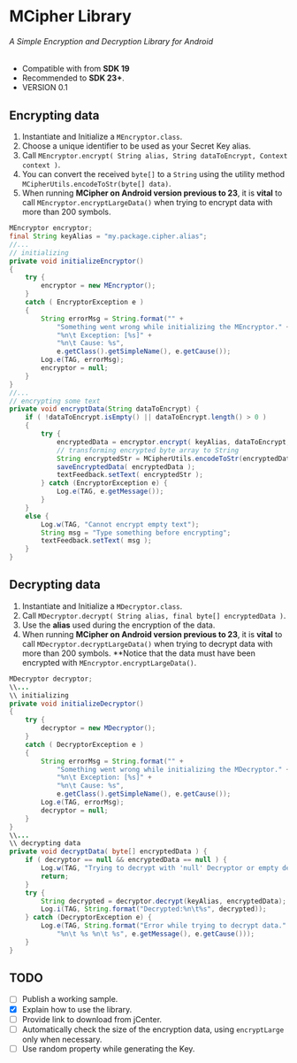 # MCipher Library
###### A Simple Encryption and Decryption Library for Android

- Compatible with from **SDK 19**
- Recommended to **SDK 23+**.
- VERSION 0.1

## Encrypting data
1. Instantiate and Initialize a `MEncryptor.class`.
2. Choose a unique identifier to be used as your Secret Key alias.
3. Call `MEncryptor.encrypt( String alias, String dataToEncrypt, Context context )`.
4. You can convert the received `byte[]` to a `String` using the utility method `MCipherUtils.encodeToStr(byte[] data)`.
5. When running **MCipher on Android version previous to 23**, it is **vital** to call `MEncryptor.encryptLargeData()` when trying to encrypt data with more than 200 symbols.

```java
MEncryptor encryptor;
final String keyAlias = "my.package.cipher.alias";
//...
// initializing
private void initializeEncryptor()
{
    try {
        encryptor = new MEncryptor();
    }
    catch ( EncryptorException e )
    {
        String errorMsg = String.format("" +
            "Something went wrong while initializing the MEncryptor." +
            "%n\t Exception: [%s]" +
            "%n\t Cause: %s",
            e.getClass().getSimpleName(), e.getCause());
        Log.e(TAG, errorMsg);
        encryptor = null;
    }
}
//...
// encrypting some text
private void encryptData(String dataToEncrypt) {
    if ( !dataToEncrypt.isEmpty() || dataToEncrypt.length() > 0 )
    {
        try {
            encryptedData = encryptor.encrypt( keyAlias, dataToEncrypt, App.getContext() );
            // transforming encrypted byte array to String
            String encryptedStr = MCipherUtils.encodeToStr(encryptedData);
            saveEncryptedData( encryptedData );
            textFeedback.setText( encryptedStr );
        } catch (EncryptorException e) {
            Log.e(TAG, e.getMessage());
        }
    }
    else {
        Log.w(TAG, "Cannot encrypt empty text");
        String msg = "Type something before encrypting";
        textFeedback.setText( msg );
    }
}
```

## Decrypting data
1. Instantiate and Initialize a `MDecryptor.class`.
2. Call `MDecryptor.decrypt( String alias, final byte[] encryptedData )`.
3. Use the **alias** used during the encryption of the data.
4. When running **MCipher on Android version previous to 23**, it is **vital** to call `MDecryptor.decryptLargeData()` when trying to decrypt data with more than 200 symbols. **Notice that the data must have been encrypted with `MEncryptor.encryptLargeData()`.

```java
MDecryptor decryptor;
\\...
\\ initializing
private void initializeDecryptor()
{
    try {
        decryptor = new MDecryptor();
    }
    catch ( DecryptorException e )
    {
        String errorMsg = String.format("" +
            "Something went wrong while initializing the MDecryptor." +
            "%n\t Exception: [%s]" +
            "%n\t Cause: %s",
            e.getClass().getSimpleName(), e.getCause());
        Log.e(TAG, errorMsg);
        decryptor = null;
    }
}
\\...
\\ decrypting data
private void decryptData( byte[] encryptedData ) {
    if ( decryptor == null && encryptedData == null ) {
        Log.w(TAG, "Trying to decrypt with 'null' Decryptor or empty decrypted string.");
        return;
    }
    try {
        String decrypted = decryptor.decrypt(keyAlias, encryptedData);
        Log.i(TAG, String.format("Decrypted:%n\t%s", decrypted));
    } catch (DecryptorException e) {
        Log.e(TAG, String.format("Error while trying to decrypt data." +
            "%n\t %s %n\t %s", e.getMessage(), e.getCause()));
    }
}
```

## TODO
- [ ] Publish a working sample.
- [x] Explain how to use the library.
- [ ] Provide link to download from jCenter.
- [ ] Automatically check the size of the encryption data, using `encryptLarge` only when necessary.
- [ ] Use random property while generating the Key.

